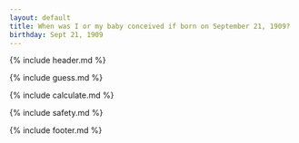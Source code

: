 ```yaml
---
layout: default
title: When was I or my baby conceived if born on September 21, 1909?
birthday: Sept 21, 1909
---
```


{% include header.md %}

{% include guess.md %}

{% include calculate.md %}

{% include safety.md %}

{% include footer.md %}




